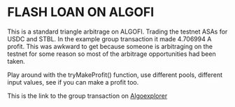 # FLASH LOAN ON ALGOFI

This is a standard triangle arbitrage on ALGOFI. Trading the testnet ASAs for USDC and STBL. In the example group transaction it made 4.706994 A profit. This was awkward to get because someone is arbitraging on the testnet for some reason so most of the arbitrage opportunities had been taken.

Play around with the tryMakeProfit() function, use different pools, different input values, see if you can make a profit too.

This is the link to the group transaction on [Algoexplorer](https://testnet.algoexplorer.io/tx/group/GmOCCn8RZ2gTihmWGZcmB6NQi6N%2F%2FphZ86S65oPEQ3s%3D)
